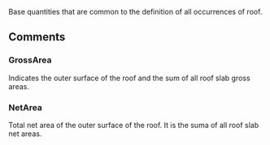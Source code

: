 Base quantities that are common to the definition of all occurrences of roof.

<!-- end of short definition -->



## Comments

### GrossArea

Indicates the outer surface of the roof and the sum of all roof slab gross areas.

### NetArea

Total net area of the outer surface of the roof. It is the suma of all roof slab net areas.

